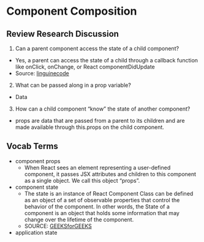 # Component Composition


## Review Research Discussion
1. Can a parent component access the state of a child component?
  - Yes, a parent can access the state of a child through a callback function like onClick, onChange, or React componentDidUpdate
  - Source: [linguinecode](https://linguinecode.com/post/get-child-component-state-from-parent-component)
2. What can be passed along in a prop variable?
  - Data
3. How can a child component “know” the state of another component?
  - props are data that are passed from a parent to its children and are made available through this.props on the child component. 


## Vocab Terms

* component props
  - When React sees an element representing a user-defined component, it passes JSX attributes and children to this component as a single object. We call this object “props”.
* component state
  - The state is an instance of React Component Class can be defined as an object of a set of observable properties that control the behavior of the component. In other words, the State of a component is an object that holds some information that may change over the lifetime of the component.
  - SOURCE: [GEEKSforGEEKS](https://www.geeksforgeeks.org/reactjs-state-react/#:~:text=The%20state%20is%20an%20instance,the%20lifetime%20of%20the%20component.)
* application state